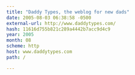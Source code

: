 ```yaml
---
title: "Daddy Types, the weblog for new dads"
date: 2005-08-03 06:38:58 -0500
external-url: http://www.daddytypes.com/
hash: 11616d755b821c289a4442b7acc9d4c9
year: 2005
month: 08
scheme: http
host: www.daddytypes.com
path: /

---
```



